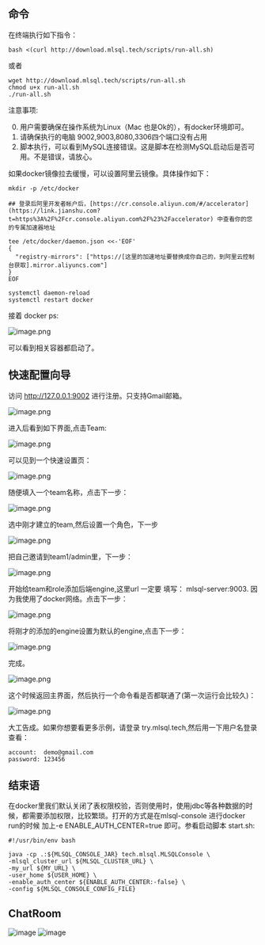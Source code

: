 ## 命令

在终端执行如下指令：

```shell
bash <(curl http://download.mlsql.tech/scripts/run-all.sh)
```

或者

```
wget http://download.mlsql.tech/scripts/run-all.sh
chmod u+x run-all.sh
./run-all.sh
```

注意事项:

0. 用户需要确保在操作系统为Linux（Mac 也是Ok的），有docker环境即可。
1. 请确保执行的电脑 9002,9003,8080,3306四个端口没有占用
2. 脚本执行，可以看到MySQL连接错误。这是脚本在检测MySQL启动后是否可用。不是错误，请放心。


如果docker镜像拉去缓慢，可以设置阿里云镜像。具体操作如下：

```shell
mkdir -p /etc/docker

## 登录后阿里开发者帐户后，[https://cr.console.aliyun.com/#/accelerator](https://link.jianshu.com?t=https%3A%2F%2Fcr.console.aliyun.com%2F%23%2Faccelerator) 中查看你的您的专属加速器地址

tee /etc/docker/daemon.json <<-'EOF'
{
  "registry-mirrors": ["https://[这里的加速地址要替换成你自己的，到阿里云控制台获取].mirror.aliyuncs.com"]
}
EOF

systemctl daemon-reload
systemctl restart docker
```

接着 docker ps:

![image.png](http://docs.mlsql.tech/upload_images/1063603-004da41021835b54.png?imageMogr2/auto-orient/strip%7CimageView2/2/w/1240)

可以看到相关容器都启动了。

## 快速配置向导

访问 http://127.0.0.1:9002 进行注册。只支持Gmail邮箱。

![image.png](http://docs.mlsql.tech/upload_images/1063603-5dbdcd1e735e9681.png?imageMogr2/auto-orient/strip%7CimageView2/2/w/1240)

进入后看到如下界面,点击Team:

![image.png](http://docs.mlsql.tech/upload_images/WX20190807-095256.png)

可以见到一个快速设置页：

![image.png](http://docs.mlsql.tech/upload_images/WX20190807-095357.png)

随便填入一个team名称，点击下一步：


![image.png](http://docs.mlsql.tech/upload_images/WX20190807-095440.png)

选中刚才建立的team,然后设置一个角色，下一步

![image.png](http://docs.mlsql.tech/upload_images/WX20190807-095542.png)

把自己邀请到team1/admin里，下一步：

![image.png](http://docs.mlsql.tech/upload_images/WX20190807-095644.png)

开始给team和role添加后端engine,这里url 一定要 填写： mlsql-server:9003. 因为我使用了docker网络。点击下一步：

![image.png](http://docs.mlsql.tech/upload_images/WX20190807-095834.png)

将刚才的添加的engine设置为默认的engine,点击下一步：

![image.png](http://docs.mlsql.tech/upload_images/WX20190807-095955.png)

完成。

![image.png](http://docs.mlsql.tech/upload_images/WX20190807-100026.png)

这个时候返回主界面，然后执行一个命令看是否都联通了(第一次运行会比较久)：

![image.png](http://docs.mlsql.tech/upload_images/WX20190807-100144.png)

大工告成。如果你想要看更多示例，请登录 try.mlsql.tech,然后用一下用户名登录查看：

```
account:  demo@gmail.com
password: 123456
```


## 结束语
在docker里我们默认关闭了表权限校验，否则使用时，使用jdbc等各种数据的时候，都需要添加权限，比较繁琐。打开的方式是在mlsql-console 进行docker run的时候 加上-e ENABLE_AUTH_CENTER=true 即可。参看启动脚本 start.sh:

```shell
#!/usr/bin/env bash

java -cp .:${MLSQL_CONSOLE_JAR} tech.mlsql.MLSQLConsole \
-mlsql_cluster_url ${MLSQL_CLUSTER_URL} \
-my_url ${MY_URL} \
-user_home ${USER_HOME} \
-enable_auth_center ${ENABLE_AUTH_CENTER:-false} \
-config ${MLSQL_CONSOLE_CONFIG_FILE}
```
## ChatRoom
![image](http://upload-images.jianshu.io/upload_images/1063603-f32dd474770fe70d.png?imageMogr2/auto-orient/strip%7CimageView2/2/w/160) 
![image](http://upload-images.jianshu.io/upload_images/1063603-27e80786d337fc7d.png?imageMogr2/auto-orient/strip%7CimageView2/2/w/160)